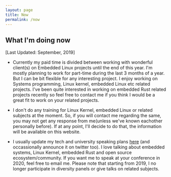 ```yaml
---
layout: page
title: Now
permalink: /now
---
```


## What I'm doing now

[Last Updated: September, 2019]

- Currently my paid time is divided between working with wonderful client(s) on Embedded Linux projects until the end of this year. I'm mostly planning to work for part-time during the last 3 months of a year. But I can be bit flexible for any interesting project. I enjoy working on Systems programming, Linux kernel, embedded Linux etc related projects. I've been quite interested in working on embedded Rust related projects recently so feel free to contact me if you think I would be a great fit to work on your related projects.

- I don't do any training for Linux Kernel, embedded Linux or related subjects at the moment. So, if you will contact me regarding the same, you may not get any response from me(unless we've known eachother personally before). If at any point, I'll decide to do that, the information will be available on this website. 

- I usually update my tech and university speaking plans [here](http://vaishalithakkar.in/talks) (and occassionally announce it on twitter too). I love talking about embedded systems, Linux Kernel, embedded Rust and open source ecosystem/community. If you want me to speak at your conference in 2020, feel free to email me. Please note that starting from 2019, I no longer participate in diversity panels or give talks on related subjects.


